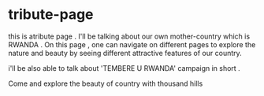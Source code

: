 # tribute-page
this is atribute page . I'll be talking about our own mother-country which is RWANDA . On this page , one can navigate on different pages to explore the nature and beauty by seeing different attractive features of our country.

i'll be also able to talk about 'TEMBERE U RWANDA' campaign in short .

Come and explore the beauty of country with thousand hills 